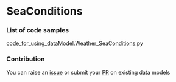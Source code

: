 # SeaConditions

### List of code samples 

<!-- 50-List of code -->

<!-- [code entry](link) -->
[code_for_using_dataModel.Weather_SeaConditions.py](https://github.com/smart-data-models/dataModel.Weather/blob/master/SeaConditions/code/code_for_using_dataModel.Weather_SeaConditions.py)


<!-- /50-List of code -->

### Contribution
You can raise an [issue](https://github.com/smart-data-models/dataModel.Weather/issues) or submit your [PR](https://github.com/smart-data-models/dataModel.Weather/pulls) on existing data models
